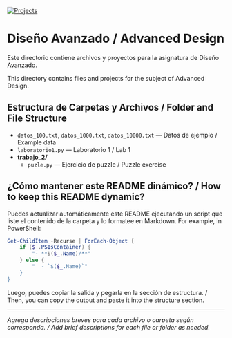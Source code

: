 [![Projects](https://img.shields.io/badge/Projects-2-yellow.svg)](#-proyectos)
# Diseño Avanzado / Advanced Design

Este directorio contiene archivos y proyectos para la asignatura de Diseño Avanzado.

This directory contains files and projects for the subject of Advanced Design.

## Estructura de Carpetas y Archivos / Folder and File Structure

- `datos_100.txt`, `datos_1000.txt`, `datos_10000.txt` — Datos de ejemplo / Example data
- `laboratorio1.py` — Laboratorio 1 / Lab 1
- **trabajo_2/**
  - `puzle.py` — Ejercicio de puzzle / Puzzle exercise

## ¿Cómo mantener este README dinámico? / How to keep this README dynamic?

Puedes actualizar automáticamente este README ejecutando un script que liste el contenido de la carpeta y lo formatee en Markdown. For example, in PowerShell:

```powershell
Get-ChildItem -Recurse | ForEach-Object {
    if ($_.PSIsContainer) {
        "- **$($_.Name)/**"
    } else {
        "  - `$($_.Name)`"
    }
}
```

Luego, puedes copiar la salida y pegarla en la sección de estructura. / Then, you can copy the output and paste it into the structure section.

---

_Agrega descripciones breves para cada archivo o carpeta según corresponda. / Add brief descriptions for each file or folder as needed._
